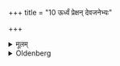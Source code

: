 +++
title = "10 ऊर्ध्वं प्रेक्षन् देवजनेभ्यः"

+++

<details><summary>मूलम्</summary>

ऊर्ध्वं प्रेक्षन् देवजनेभ्यः १०
</details>

<details><summary>Oldenberg</summary>

11. Looking upwards (he should offer a Bali) to the hosts of divine beings,
</details>
